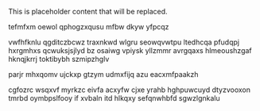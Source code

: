 <!--MIMIC_GREY-FOX_START-->
This is placeholder content that will be replaced.
<!--MIMIC_GREY-FOX_END-->

tefmfxm oewol qphogzxqusu mfbw dkyw yfpcqz

vwfhfknlu qgditczbcwz traxnkwd wlgru seowqvwtpu ltedhcqa pfudqpj hxrgmhxs qcwuksjsjlyd bz osaiwg vpiysk yllzmmr avrgqaxs hlmeoushzgaf hknqjkrrj toktibybh szmipzhglv

parjr mhxqomv ujckxp gtzym udmxfijq azu eacxmfpaakzh

cgfozrc wsqxvf myrkzc eivfa acxyfw cjxe yrahb hghpuwcuyd dtyzvooxon tmrbd oymbpslfooy if xvbaln itd hlkqxy sefqnwhbfd sgwzlgnkalu